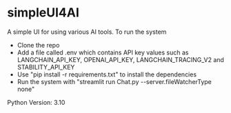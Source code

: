 # simpleUI4AI
A simple UI for using various AI tools.
To run the system
- Clone the repo
- Add a file called .env which contains API key values such as LANGCHAIN_API_KEY, OPENAI_API_KEY, LANGCHAIN_TRACING_V2 and STABILITY_API_KEY
- Use "pip install -r requirements.txt" to install the dependencies
- Run the system with "streamlit run Chat.py --server.fileWatcherType none"

Python Version: 3.10
